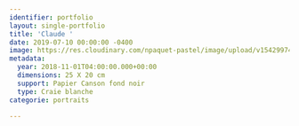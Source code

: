 ```yaml
---
identifier: portfolio
layout: single-portfolio
title: 'Claude '
date: 2019-07-10 00:00:00 -0400
image: https://res.cloudinary.com/npaquet-pastel/image/upload/v1542997442/DSC07738-2.jpg
metadata:
  year: 2018-11-01T04:00:00.000+00:00
  dimensions: 25 X 20 cm
  support: Papier Canson fond noir
  type: Craie blanche
categorie: portraits

---
```

